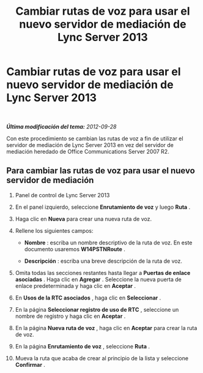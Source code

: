 ﻿---
title: Cambiar rutas de voz para usar el nuevo servidor de mediación de Lync Server 2013
TOCTitle: Cambiar rutas de voz para usar el nuevo servidor de mediación de Lync Server 2013
ms:assetid: acd487b3-377c-46bf-9f71-fe6152002664
ms:mtpsurl: https://technet.microsoft.com/es-es/library/JJ205162(v=OCS.15)
ms:contentKeyID: 48276330
ms.date: 01/07/2017
mtps_version: v=OCS.15
ms.translationtype: HT
---

# Cambiar rutas de voz para usar el nuevo servidor de mediación de Lync Server 2013

 

_**Última modificación del tema:** 2012-09-28_

Con este procedimiento se cambian las rutas de voz a fin de utilizar el servidor de mediación de Lync Server 2013 en vez del servidor de mediación heredado de Office Communications Server 2007 R2.

## Para cambiar las rutas de voz para usar el nuevo servidor de mediación

1.  Panel de control de Lync Server 2013

2.  En el panel izquierdo, seleccione **Enrutamiento de voz** y luego **Ruta** .

3.  Haga clic en **Nueva** para crear una nueva ruta de voz.

4.  Rellene los siguientes campos:
    
      - **Nombre** : escriba un nombre descriptivo de la ruta de voz. En este documento usaremos **W14PSTNRoute** .
    
      - **Descripción** : escriba una breve descripción de la ruta de voz.

5.  Omita todas las secciones restantes hasta llegar a **Puertas de enlace asociadas** . Haga clic en **Agregar** . Seleccione la nueva puerta de enlace predeterminada y haga clic en **Aceptar** .

6.  En **Usos de la RTC asociados** , haga clic en **Seleccionar** .

7.  En la página **Seleccionar registro de uso de RTC** , seleccione un nombre de registro y haga clic en **Aceptar** .

8.  En la página **Nueva ruta de voz** , haga clic en **Aceptar** para crear la ruta de voz.

9.  En la página **Enrutamiento de voz** , seleccione **Ruta** .

10. Mueva la ruta que acaba de crear al principio de la lista y seleccione **Confirmar** .

